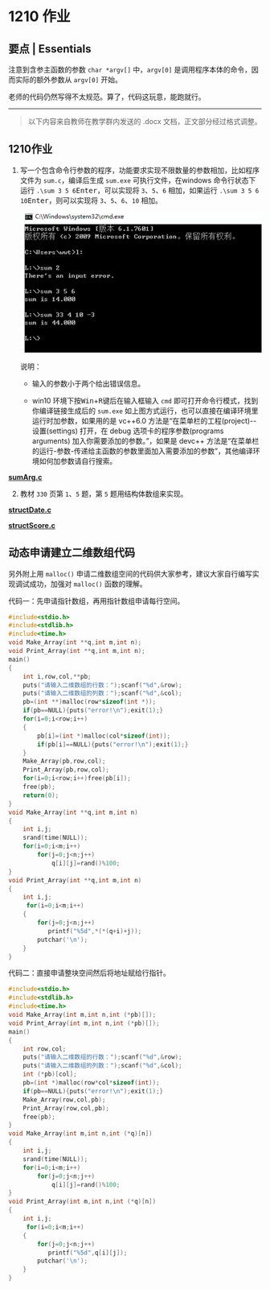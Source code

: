 # 1210 作业

## 要点 | Essentials

注意到含参主函数的参数 `char *argv[]` 中，`argv[0]` 是调用程序本体的命令，因而实际的额外参数从 `argv[0]` 开始。

老师的代码仍然写得不太规范。算了，代码这玩意，能跑就行。

---

> 以下内容来自教师在教学群内发送的 .docx 文档，正文部分经过格式调整。

## 1210作业

1. 写一个包含命令行参数的程序，功能要求实现不限数量的参数相加，比如程序文件为 `sum.c`，编译后生成 `sum.exe` 可执行文件，在windows 命令行状态下运行 `.\sum 3 5 6`<kbd>Enter</kbd>，可以实现将 `3`、`5`、`6` 相加，如果运行 `.\sum 3 5 6 10`<kbd>Enter</kbd>，则可以实现将 `3`、`5`、`6`、`10` 相加。

	![sumArg](./sumArg.png)

	说明：

	- 输入的参数小于两个给出错误信息。

	- win10 环境下按<kbd>Win</kbd>+<kbd>R</kbd>键后在输入框输入 `cmd` 即可打开命令行模式，找到你编译链接生成后的 `sum.exe` 如上图方式运行，也可以直接在编译环境里运行时加参数，如果用的是 vc++6.0 方法是“在菜单栏的工程(project)--设置(settings) 打开，在 debug 选项卡的程序参数(programs arguments) 加入你需要添加的参数。”，如果是 devc++ 方法是“在菜单栏的运行-参数-传递给主函数的参数里面加入需要添加的参数”，其他编译环境如何加参数请自行搜索。

[**sumArg.c**](./sumArg.c)

2. 教材 `330` 页第 `1`、`5` 题，第 `5` 题用结构体数组来实现。

[**structDate.c**](./structDate.c)

[**structScore.c**](./structScore.c)

## 动态申请建立二维数组代码

另外附上用 `malloc()` 申请二维数组空间的代码供大家参考，建议大家自行编写实现调试成功，加强对 `malloc()` 函数的理解。

代码一：先申请指针数组，再用指针数组申请每行空间。

```c
#include<stdio.h>
#include<stdlib.h>
#include<time.h>
void Make_Array(int **q,int m,int n);
void Print_Array(int **q,int m,int n);
main()
{
    int i,row,col,**pb;
    puts("请输入二维数组的行数：");scanf("%d",&row);
    puts("请输入二维数组的列数：");scanf("%d",&col);
    pb=(int **)malloc(row*sizeof(int *));
    if(pb==NULL){puts("error!\n");exit(1);}
    for(i=0;i<row;i++)
    {
        pb[i]=(int *)malloc(col*sizeof(int));
        if(pb[i]==NULL){puts("error!\n");exit(1);}
    }
    Make_Array(pb,row,col);
    Print_Array(pb,row,col);
    for(i=0;i<row;i++)free(pb[i]);
	free(pb);
    return(0);
}
void Make_Array(int **q,int m,int n)
{
    int i,j;
    srand(time(NULL));
    for(i=0;i<m;i++)
        for(j=0;j<n;j++)
            q[i][j]=rand()%100;
}
void Print_Array(int **q,int m,int n)
{
    int i,j;
     for(i=0;i<m;i++)
    {
        for(j=0;j<n;j++)
           printf("%5d",*(*(q+i)+j));
        putchar('\n');
    }
}
```

代码二：直接申请整块空间然后将地址赋给行指针。

```c
#include<stdio.h>
#include<stdlib.h>
#include<time.h>
void Make_Array(int m,int n,int (*pb)[]);
void Print_Array(int m,int n,int (*pb)[]);
main()
{
    int row,col;
    puts("请输入二维数组的行数：");scanf("%d",&row);
    puts("请输入二维数组的列数：");scanf("%d",&col);
    int (*pb)[col];
    pb=(int *)malloc(row*col*sizeof(int));
    if(pb==NULL){puts("error!\n");exit(1);}
    Make_Array(row,col,pb);
    Print_Array(row,col,pb);
    free(pb);
}
void Make_Array(int m,int n,int (*q)[n])
{
    int i,j;
    srand(time(NULL));
    for(i=0;i<m;i++)
        for(j=0;j<n;j++)
            q[i][j]=rand()%100;
}
void Print_Array(int m,int n,int (*q)[n])
{
    int i,j;
     for(i=0;i<m;i++)
    {
        for(j=0;j<n;j++)
           printf("%5d",q[i][j]);
        putchar('\n');
    }
}
```
